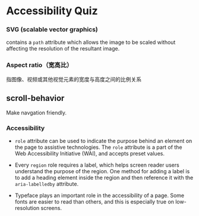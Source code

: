 # Accessibility Quiz

### SVG (scalable vector graphics)
contains a `path` attribute which allows the image to be scaled without affecting the resolution of the resultant image.

### Aspect ratio（宽高比）
指图像、视频或其他视觉元素的宽度与高度之间的比例关系

## scroll-behavior
Make navgation friendly.

### Accessibility
- `role` attribute can be used to indicate the purpose behind an element on the page to assistive technologies. The `role` attribute is a part of the Web Accessibility Initiative (WAI), and accepts preset values.

- Every `region` role requires a label, which helps screen reader users understand the purpose of the region. One method for adding a label is to add a heading element inside the region and then reference it with the `aria-labelledby` attribute.

- Typeface plays an important role in the accessibility of a page. Some fonts are easier to read than others, and this is especially true on low-resolution screens.